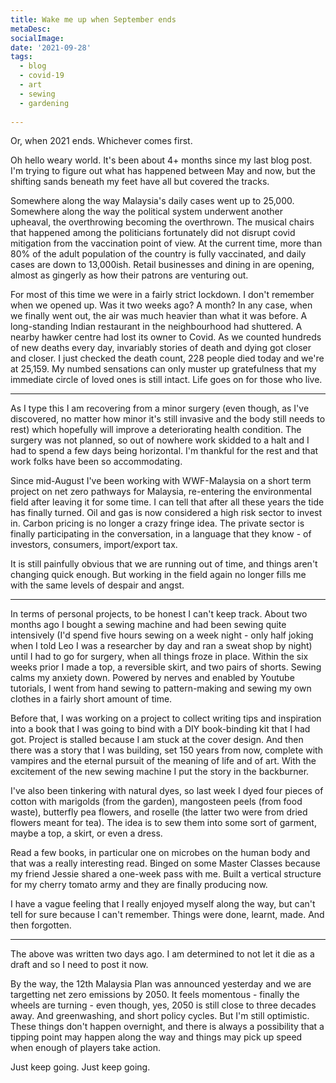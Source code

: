 ```yaml
---
title: Wake me up when September ends
metaDesc: 
socialImage:  
date: '2021-09-28'
tags:
  - blog
  - covid-19
  - art
  - sewing
  - gardening
  
--- 
```

Or, when 2021 ends. Whichever comes first. 

Oh hello weary world. It's been about 4+ months since my last blog post. I'm trying to figure out what has happened between May and now, but the shifting sands beneath my feet have all but covered the tracks. 

Somewhere along the way Malaysia's daily cases went up to 25,000. Somewhere along the way the political system underwent another upheaval, the overthrowing becoming the overthrown. The musical chairs that happened among the politicians fortunately did not disrupt covid mitigation from the vaccination point of view. At the current time, more than 80% of the adult population of the country is fully vaccinated, and daily cases are down to 13,000ish. Retail businesses and dining in are opening, almost as gingerly as how their patrons are venturing out. 

For most of this time we were in a fairly strict lockdown. I don't remember when we opened up. Was it two weeks ago? A month? In any case, when we finally went out, the air was much heavier than what it was before. A long-standing Indian restaurant in the neighbourhood had shuttered. A nearby hawker centre had lost its owner to Covid. As we counted hundreds of new deaths every day, invariably stories of death and dying got closer and closer. I just checked the death count, 228 people died today and we're at 25,159. My numbed sensations can only muster up gratefulness that my immediate circle of loved ones is still intact. Life goes on for those who live. 

---

As I type this I am recovering from a minor surgery (even though, as I've discovered, no matter how minor it's still invasive and the body still needs to rest) which hopefully will improve a deteriorating health condition. The surgery was not planned, so out of nowhere work skidded to a halt and I had to spend a few days being horizontal. I'm thankful for the rest and that work folks have been so accommodating.

Since mid-August I've been working with WWF-Malaysia on a short term project on net zero pathways for Malaysia, re-entering the environmental field after leaving it for some time. I can tell that after all these years the tide has finally turned. Oil and gas is now considered a high risk sector to invest in. Carbon pricing is no longer a crazy fringe idea. The private sector is finally participating in the conversation, in a language that they know -  of investors, consumers, import/export tax.  

It is still painfully obvious that we are running out of time, and things aren't changing quick enough. But working in the field again no longer fills me with the same levels of despair and angst. 

---

In terms of personal projects, to be honest I can't keep track. About two months ago I bought a sewing machine and had been sewing quite intensively (I'd spend five hours sewing on a week night - only half joking when I told Leo I was a researcher by day and ran a sweat shop by night) until I had to go for surgery, when all things froze in place. Within the six weeks prior I made a top, a reversible skirt, and two pairs of shorts. Sewing calms my anxiety down. Powered by nerves and enabled by Youtube tutorials, I went from hand sewing to pattern-making and sewing my own clothes in a fairly short amount of time. 

Before that, I was working on a project to collect writing tips and inspiration into a book that I was going to bind with a DIY book-binding kit that I had got. Project is stalled because I am stuck at the cover design. And then there was a story that I was building, set 150 years from now, complete with vampires and the eternal pursuit of the meaning of life and of art. With the excitement of the new sewing machine I put the story in the backburner. 

I've also been tinkering with natural dyes, so last week I dyed four pieces of cotton with marigolds (from the garden), mangosteen peels (from food waste), butterfly pea flowers, and roselle (the latter two were from dried flowers meant for tea). The idea is to sew them into some sort of garment, maybe a top, a skirt, or even a dress.

Read a few books, in particular one on microbes on the human body and that was a really interesting read. Binged on some Master Classes because my friend Jessie shared a one-week pass with me. Built a vertical structure for my cherry tomato army and they are finally producing now. 

I have a vague feeling that I really enjoyed myself along the way, but can't tell for sure because I can't remember. Things were done, learnt, made. And then forgotten. 

---

The above was written two days ago. I am determined to not let it die as a draft and so I need to post it now. 

By the way, the 12th Malaysia Plan was announced yesterday and we are targetting net zero emissions by 2050. It feels momentous - finally the wheels are turning - even though, yes, 2050 is still close to three decades away. And greenwashing, and short policy cycles. But I'm still optimistic. These things don't happen overnight, and there is always a possibility that a tipping point may happen along the way and things may pick up speed when enough of players take action. 


Just keep going. Just keep going. 